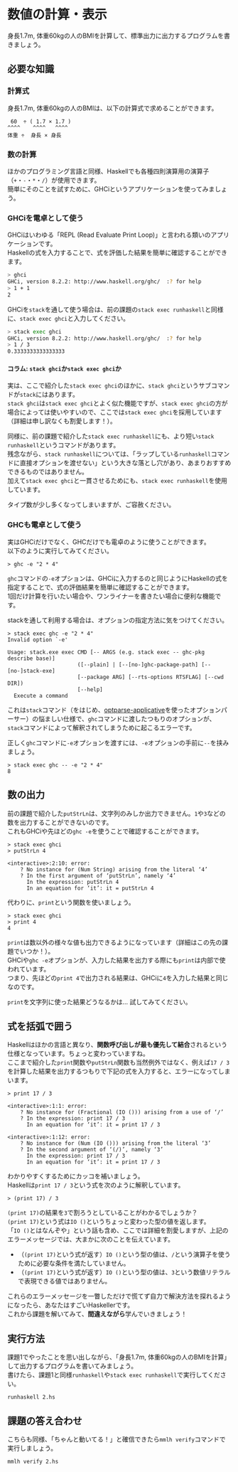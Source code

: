 # 数値の計算・表示

身長1.7m, 体重60kgの人のBMIを計算して、標準出力に出力するプログラムを書きましょう。

## 必要な知識

### 計算式

身長1.7m, 体重60kgの人のBMIは、以下の計算式で求めることができます。

```
 60  ÷ ( 1.7 × 1.7 )
^^^^    ^^^^   ^^^^
体重 ÷  身長 × 身長
```

### 数の計算

ほかのプログラミング言語と同様、Haskellでも各種四則演算用の演算子（`+`・`-`・`*`・`/`）が使用できます。  
簡単にそのことを試すために、GHCiというアプリケーションを使ってみましょう。

### GHCiを電卓として使う

GHCiはいわゆる「REPL (Read Evaluate Print Loop)」と言われる類いのアプリケーションです。  
Haskellの式を入力することで、式を評価した結果を簡単に確認することができます。

```bash
> ghci
GHCi, version 8.2.2: http://www.haskell.org/ghc/  :? for help
> 1 + 1
2
```

GHCiを`stack`を通して使う場合は、前の課題の`stack exec runhaskell`と同様に、`stack exec ghci`と入力してください。

```bash
> stack exec ghci
GHCi, version 8.2.2: http://www.haskell.org/ghc/  :? for help
> 1 / 3
0.3333333333333333
```

#### コラム: `stack ghci`か`stack exec ghci`か

<!--
TODO: 明らかに初心者向けではないのでほかのところにおいだそう。
-->

実は、ここで紹介した`stack exec ghci`のほかに、`stack ghci`というサブコマンドが`stack`にはあります。  
`stack ghci`は`stack exec ghci`とよく似た機能ですが、`stack exec ghci`の方が場合によっては使いやすいので、ここでは`stack exec ghci`を採用しています（詳細は申し訳なくも割愛します！）。

同様に、前の課題で紹介した`stack exec runhaskell`にも、より短い`stack runhaskell`というコマンドがあります。  
残念ながら、`stack runhaskell`については、「ラップしている`runhaskell`コマンドに直接オプションを渡せない」という大きな落とし穴があり、あまりおすすめできるものではありません。  
加えて`stack exec ghci`と一貫させるためにも、`stack exec runhaskell`を使用しています。

タイプ数が少し多くなってしまいますが、ご容赦ください。

### GHCも電卓として使う

実はGHCiだけでなく、GHCだけでも電卓のように使うことができます。  
以下のように実行してみてください。

```
> ghc -e "2 * 4"
```

`ghc`コマンドの`-e`オプションは、GHCiに入力するのと同じようにHaskellの式を指定することで、式の評価結果を簡単に確認することができます。  
1回だけ計算を行いたい場合や、ワンライナーを書きたい場合に便利な機能です。

stackを通して利用する場合は、オプションの指定方法に気をつけてください。

```
> stack exec ghc -e "2 * 4"
Invalid option `-e'

Usage: stack.exe exec CMD [-- ARGS (e.g. stack exec -- ghc-pkg describe base)]
                      ([--plain] | [--[no-]ghc-package-path] [--[no-]stack-exe]
                      [--package ARG] [--rts-options RTSFLAG] [--cwd DIR])
                      [--help]
  Execute a command
```

これは`stack`コマンド（をはじめ、[optparse-applicative](https://hackage.haskell.org/package/optparse-applicative)を使ったオプションパーサー）の悩ましい仕様で、`ghc`コマンドに渡したつもりのオプションが、`stack`コマンドによって解釈されてしまうために起こるエラーです。

正しく`ghc`コマンドに`-e`オプションを渡すには、`-e`オプションの手前に`--`を挟みましょう。

```
> stack exec ghc -- -e "2 * 4"
8
```

## 数の出力

前の課題で紹介した`putStrLn`は、文字列のみしか出力できません。`1`や`3`などの数を出力することができないのです。  
これもGHCiや先ほどの`ghc -e`を使うことで確認することができます。

```
> stack exec ghci
> putStrLn 4

<interactive>:2:10: error:
    ? No instance for (Num String) arising from the literal ‘4’
    ? In the first argument of ‘putStrLn’, namely ‘4’
      In the expression: putStrLn 4
      In an equation for ‘it’: it = putStrLn 4
```

代わりに、`print`という関数を使いましょう。

```
> stack exec ghci
> print 4
4
```

`print`は数以外の様々な値も出力できるようになっています（詳細はこの先の課題でいつか！）。  
GHCiや`ghc -e`オプションが、入力した結果を出力する際にも`print`は内部で使われています。  
つまり、先ほどの`print 4`で出力される結果は、GHCiに`4`を入力した結果と同じなのです。

`print`を文字列に使った結果どうなるかは... 試してみてください。

## 式を括弧で囲う

Haskellはほかの言語と異なり、**関数呼び出しが最も優先して結合**されるという仕様となっています。ちょっと変わっていますね。  
ここまで紹介した`print`関数や`putStrLn`関数も当然例外ではなく、例えば`17 / 3`を計算した結果を出力するつもりで下記の式を入力すると、エラーになってしまいます。

```
> print 17 / 3

<interactive>:1:1: error:
    ? No instance for (Fractional (IO ())) arising from a use of ‘/’
    ? In the expression: print 17 / 3
      In an equation for ‘it’: it = print 17 / 3

<interactive>:1:12: error:
    ? No instance for (Num (IO ())) arising from the literal ‘3’
    ? In the second argument of ‘(/)’, namely ‘3’
      In the expression: print 17 / 3
      In an equation for ‘it’: it = print 17 / 3
```

わかりやすくするためにカッコを補いましょう。  
Haskellは`print 17 / 3`という式を次のように解釈しています。

```
> (print 17) / 3
```

`(print 17)`の結果を`3`で割ろうとしていることがわかるでしょうか？  
`(print 17)`という式は`IO ()`というちょっと変わった型の値を返します。  
「`IO ()`とはなんぞや」という話も含め、ここでは詳細を割愛しますが、上記のエラーメッセージでは、大まかに次のことを伝えています。

- （`(print 17)`という式が返す）`IO ()`という型の値は、`/`という演算子を使うために必要な条件を満たしていません。
- （`(print 17)`という式が返す）`IO ()`という型の値は、`3`という数値リテラルで表現できる値ではありません。

これらのエラーメッセージを一瞥しただけで慌てず自力で解決方法を探れるようになったら、あなたはすごいHaskellerです。  
これから課題を解いてみて、**間違えながら**学んでいきましょう！

## 実行方法

課題1でやったことを思い出しながら、「身長1.7m, 体重60kgの人のBMIを計算」して出力するプログラムを書いてみましょう。  
書けたら、課題1と同様`runhaskell`や`stack exec runhaskell`で実行してください。

```
runhaskell 2.hs
```

## 課題の答え合わせ

こちらも同様、「ちゃんと動いてる！」と確信できたら`mmlh verify`コマンドで実行しましょう。

```
mmlh verify 2.hs
```
